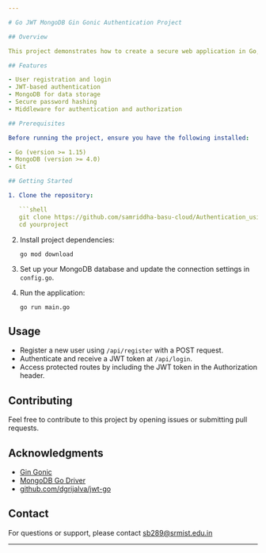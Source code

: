 ```yaml
---

# Go JWT MongoDB Gin Gonic Authentication Project

## Overview

This project demonstrates how to create a secure web application in Go, utilizing JSON Web Tokens (JWT) for authentication, MongoDB as the database, and Gin Gonic for routing and middleware. 

## Features

- User registration and login
- JWT-based authentication
- MongoDB for data storage
- Secure password hashing
- Middleware for authentication and authorization

## Prerequisites

Before running the project, ensure you have the following installed:

- Go (version >= 1.15)
- MongoDB (version >= 4.0)
- Git

## Getting Started

1. Clone the repository:

   ```shell
   git clone https://github.com/samriddha-basu-cloud/Authentication_using_Go_JWT_MongoDB_Gin_Gonic.git/
   cd yourproject
   ```

2. Install project dependencies:

   ```shell
   go mod download
   ```

3. Set up your MongoDB database and update the connection settings in `config.go`.

4. Run the application:

   ```shell
   go run main.go
   ```

## Usage

- Register a new user using `/api/register` with a POST request.
- Authenticate and receive a JWT token at `/api/login`.
- Access protected routes by including the JWT token in the Authorization header.

## Contributing

Feel free to contribute to this project by opening issues or submitting pull requests.

## Acknowledgments

- [Gin Gonic](https://gin-gonic.com/)
- [MongoDB Go Driver](https://pkg.go.dev/go.mongodb.org/mongo-driver)
- [github.com/dgrijalva/jwt-go](https://github.com/dgrijalva/jwt-go)

## Contact

For questions or support, please contact [sb289@srmist.edu.in](mailto:sb2899@srmist.edu.in)

---
```

